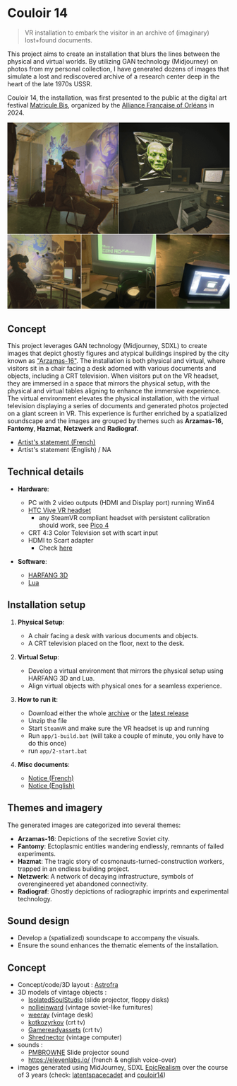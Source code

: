 # Couloir 14

> VR installation to embark the visitor in an archive of (imaginary) lost+found documents.

This project aims to create an installation that blurs the lines between the physical and virtual worlds. By utilizing GAN technology (Midjourney) on photos from my personal collection, I have generated dozens of images that simulate a lost and rediscovered archive of a research center deep in the heart of the late 1970s USSR.

Couloir 14, the installation, was first presented to the public at the digital art festival [Matricule Bis](https://sites.google.com/view/matriculebis2024/), organized by the [Alliance Française of Orléans](https://aforleans.org/) in 2024.

![Couloir 14, hero image](img/hero_image_00.png)

## Concept

This project leverages GAN technology (Midjourney, SDXL) to create images that depict ghostly figures and atypical buildings inspired by the city known as ["Arzamas-16"](https://en.wikipedia.org/wiki/Sarov). The installation is both physical and virtual, where visitors sit in a chair facing a desk adorned with various documents and objects, including a CRT television. When visitors put on the VR headset, they are immersed in a space that mirrors the physical setup, with the physical and virtual tables aligning to enhance the immersive experience. The virtual environment elevates the physical installation, with the virtual television displaying a series of documents and generated photos projected on a giant screen in VR. This experience is further enriched by a spatialized soundscape and the images are grouped by themes such as **Arzamas-16**, **Fantomy**, **Hazmat**, **Netzwerk** and **Radiograf**.

- [Artist's statement (French)](img/intention-couloir-14-fr.pdf)
- Artist's statement (English) / NA


## Technical details

- **Hardware**: 
  - PC with 2 video outputs (HDMI and Display port) running Win64
  - [HTC Vive VR headset](https://www.vive.com/uk/product/vive-pro-full-kit/)
    - any SteamVR compliant headset with persistent calibration should work, see [Pico 4](https://www.picoxr.com/uk)
  - CRT 4:3 Color Television set with scart input
  - HDMI to Scart adapter
    - Check [here](https://fr.aliexpress.com/w/wholesale-scart-hdmi-adapter.html)

- **Software**: 
  - [HARFANG 3D](https://github.com/harfang3d/)
  - [Lua](https://lua.org/)

## Installation setup

1. **Physical Setup**:
    - A chair facing a desk with various documents and objects.
    - A CRT television placed on the floor, next to the desk.

2. **Virtual Setup**:
    - Develop a virtual environment that mirrors the physical setup using HARFANG 3D and Lua.
    - Align virtual objects with physical ones for a seamless experience.
  
3. **How to run it**:
    - Download either the whole [archive](https://github.com/astrofra/art-couloir-14/archive/refs/heads/main.zip) or the [latest release](https://github.com/astrofra/art-couloir-14/releases)
    - Unzip the file
    - Start `SteamVR` and make sure the VR headset is up and running
    - Run `app/1-build.bat` (will take a couple of minute, you only have to do this once)
    - run `app/2-start.bat`

4. **Misc documents**:
    - [Notice (French)](img/cartel-couloir-14-fr.pdf)
    - [Notice (English)](img/cartel-couloir-14-en.pdf)

## Themes and imagery

The generated images are categorized into several themes:
- **Arzamas-16**: Depictions of the secretive Soviet city.
- **Fantomy**: Ectoplasmic entities wandering endlessly, remnants of failed experiments.
- **Hazmat**: The tragic story of cosmonauts-turned-construction workers, trapped in an endless building project.
- **Netzwerk**: A network of decaying infrastructure, symbols of overengineered yet abandoned connectivity.
- **Radiograf**: Ghostly depictions of radiographic imprints and experimental technology.

## Sound design

- Develop a (spatialized) soundscape to accompany the visuals.
- Ensure the sound enhances the thematic elements of the installation.

## Concept

- Concept/code/3D layout : [Astrofra](https://github.com/astrofra)
- 3D models of vintage objects :
   - [IsolatedSoulStudio](https://www.cgtrader.com/designers/IsolatedSoulStudio) (slide projector, floppy disks)
   - [nollieinward](https://www.cgtrader.com/designers/nollieinward) (vintage soviet-like furnitures)
   - [weeray](https://www.cgtrader.com/designers/weeray) (vintage desk)
   - [kotkozyrkov](https://www.cgtrader.com/designers/kotkozyrkov) (crt tv)
   - [Gamereadyassets](https://www.cgtrader.com/designers/Gamereadyassets) (crt tv)
   - [Shrednector](https://www.cgtrader.com/designers/Shrednector) (vintage computer)
 - sounds :
   - [PMBROWNE](https://freesound.org/people/PMBROWNE/sounds/397467/) Slide projector sound
   - https://elevenlabs.io/ (french & english voice-over)
 - images generated using MidJourney, SDXL [EpicRealism](https://civitai.com/models/277058/epicrealism-xl) over the course of 3 years (check: [latentspacecadet](https://www.instagram.com/latentspacecadet/) and [couloir14](https://www.instagram.com/couloir14/))
